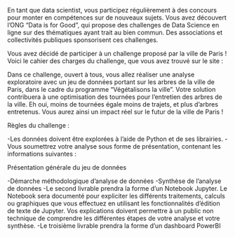 En tant que data scientist, vous participez régulièrement à des concours pour monter en compétences sur  de nouveaux sujets.
Vous avez découvert l’ONG “Data is for Good”, qui propose des challenges de Data Science en ligne sur des thématiques ayant trait au bien commun. Des associations et collectivités publiques sponsorisent ces challenges.
 
Vous avez décidé de participer à un challenge proposé par la ville de Paris ! Voici le cahier des charges du challenge, que vous avez trouvé sur le site :
 

Dans ce challenge, ouvert à tous, vous allez réaliser une analyse exploratoire avec un jeu de données portant sur les arbres de la ville de Paris, dans le cadre du programme “Végétalisons la ville”.
Votre solution contribuera à une optimisation des tournées pour l’entretien des arbres de la ville. Eh oui, moins de tournées égale moins de trajets, et plus d’arbres entretenus.
Vous aurez ainsi un impact réel sur le futur de la ville de Paris !



Règles du challenge :

-Les données doivent être explorées à l’aide de Python et de ses librairies. 
-Vous soumettrez votre analyse sous forme de présentation, contenant les informations suivantes :

Présentation générale du jeu de données

-Démarche méthodologique d’analyse de données 
-Synthèse de l’analyse de données
-Le second livrable prendra la forme d’un Notebook Jupyter. Le Notebook sera documenté pour expliciter les différents traitements, calculs ou graphiques que vous effectuez en utilisant les fonctionnalités d’édition de texte de Jupyter. Vos explications doivent permettre à un public non technique de comprendre les différentes étapes de votre analyse et votre synthèse.
-Le troisième livrable prendra la forme d’un dashboard PowerBI 

